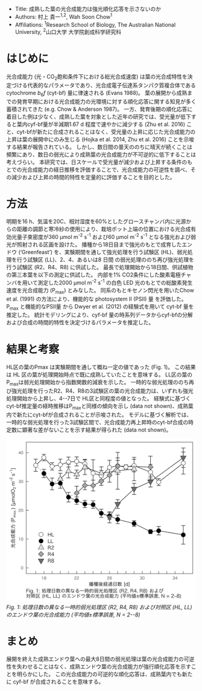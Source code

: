 -   Title: 成熟した葉の光合成能力は強光順化応答を示さないのか
-   Authors: 村上 貴一<sup>1,2</sup>, Wah Soon Chow<sup>1</sup>
-   Affiliations: <sup>1</sup>Research School of Biology, The Australian National University, <sup>2</sup>山口大学 大学院創成科学研究科

はじめに
========

光合成能力 (光・CO<sub>2</sub>飽和条件下における総光合成速度) は葉の光合成特性を決定づける代表的なパラメータであり、光合成電子伝達系タンパク質複合体である cytochrome *b*<sub>6</sub>*f* (cyt-bf) 量に律速される (Evans 1988)。 葉の展開から成熟までの発育早期における光合成能力の光環境に対する順化応答に関する知見が多く蓄積されてきた (e.g. Chow & Anderson 1987)。 一方、発育後期の順化応答に着目した例は少なく、成熟した葉を対象とした近年の研究では、受光量が低下すると葉内cyf-bf量が半減期1.67 d 程度で速やかに減少する (Zhu et al. 2016) こと、cyt-bfが新たに合成されることはなく、受光量の上昇に応じた光合成能力の上昇は葉の展開中にのみ生じる (Hojka et al. 2014, Zhu et al. 2016) ことを示唆する結果が報告されている。 しかし、数日間の曇天ののちに晴天が続くことは頻繁にあり、数日の弱光により成熟葉の光合成能力が不可逆的に低下することは考えづらい。 本研究では、日スケールで受光量が減少および上昇する条件のもとでの光合成能力の経日推移を評価することで、光合成能力の可逆性を調べ、その減少および上昇の時間的特性を定量的に評価することを目的とした。

方法
====

明期を16 h、気温を20C、相対湿度を60%としたグロースチャンバ内に光源からの距離の調節と寒冷紗の使用により、栽培ポット上端の位置における光合成有効光量子束密度が360 µmol m<sup>-2</sup> s<sup>-1</sup> および60 µmol m<sup>-2</sup> s<sup>-1</sup> となる強光および弱光が照射される区画を設けた。 播種から18日目まで強光のもとで成育したエンドウ (‘Greenfeast’) を、実験期間を通して強光処理を行う試験区 (HL)、弱光処理を行う試験区 (LL)、2、4、あるいは8 日間 の弱光処理ののち再び強光処理を行う試験区 (R2、R4、R8) に供試した。 最長で処理開始から18日間、供試植物の第三本葉を以下の測定に供試した。 内部を1% CO2条件にした酸素電極チャンバを用いて測定した2000 µmol m<sup>-2</sup> s<sup>-1</sup> の白色 LED 光のもとでの総酸素発生速度を光合成能力 (P<sub>max</sub>) とみなした。 同系のもとキセノン閃光を用いたChow et al. (1991) の方法により、機能的な photosystem II (PSII) 量 を評価した。P<sub>max</sub> と機能的なPSII量 から Dwyer et al. (2012) の経験式を用いて cyt-bf 量を推定した。 統計モデリングにより、cyf-bf 量の時系列データからcyf-bfの分解および合成の時間的特性を決定づけるパラメータを推定した。

結果と考察
==========

HL区の葉のPmax は実験期間を通して概ね一定の値であった (Fig. 1)。 この結果は HL 区の葉が処理開始時点で既に成熟していたことを意味する。 LL区の葉のP<sub>max</sub>は弱光処理開始から指数関数的減衰を示した。 一時的な弱光処理ののち再び強光処理を行ったR2、R4、R8の3試験区の葉の光合成能力は、いずれも強光処理開始から上昇し、4--7日で HL区と同程度の値となった。 経験式に基づくcyt-bf推定量の経時推移はP<sub>max</sub>と同様の傾向を示し (data not shown)、成熟葉内で新たにcyt-bfが合成されることが示唆された。 モデルに基づく解析では、一時的な弱光処理を行った3試験区間で、光合成能力再上昇時のcyt-bf合成の時定数に顕著な差がないことを示す結果が得られた (data not shown)。

![Fig. 1](https://github.com/KeachMurakami/AgrMet2019/blob/master/abstract/fig_1.png) *Fig. 1: 処理日数の異なる一時的弱光処理区 (R2, R4, R8) および対照区 (HL, LL) のエンドウ葉の光合成能力 (平均値±標準誤差, N = 2--8)*

まとめ
======

展開を終えた成熟エンドウ葉への最大8日間の弱光処理は葉の光合成能力の可逆性を失わせることはなく、成熟エンドウ葉の光合成能力が強行順化応答を示すことを明らかにした。 この光合成能力の可逆的な順化応答は、成熟葉内でも新たに cyf-bf が合成されることを意味する。
